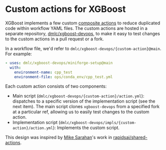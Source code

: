 # Custom actions for XGBoost

XGBoost implements a few custom
[composite actions](https://docs.github.com/en/actions/sharing-automations/creating-actions/creating-a-composite-action)
to reduce duplicated code within workflow YAML files. The custom actions are hosted in a separate repository,
[dmlc/xgboost-devops](https://github.com/dmlc/xgboost-devops>), to make it easy to test changes to the custom actions in
a pull request or a fork.

In a workflow file, we'd refer to `dmlc/xgboost-devops/{custom-action}@main`. For example:

```yaml
- uses: dmlc/xgboost-devops/miniforge-setup@main
  with:
    environment-name: cpp_test
    environment-file: ops/conda_env/cpp_test.yml
```

Each custom action consists of two components:

* Main script (`dmlc/xgboost-devops/{custom-action}/action.yml`): dispatches to a specific version
  of the implementation script (see the next item). The main script clones `xgboost-devops` from
  a specified fork at a particular ref, allowing us to easily test changes to the custom action.
* Implementation script (`dmlc/xgboost-devops/impls/{custom-action}/action.yml`): Implements the
  custom script.

This design was inspired by [Mike Sarahan](https://github.com/msarahan)'s work in
[rapidsai/shared-actions](https://github.com/rapidsai/shared-actions>).
